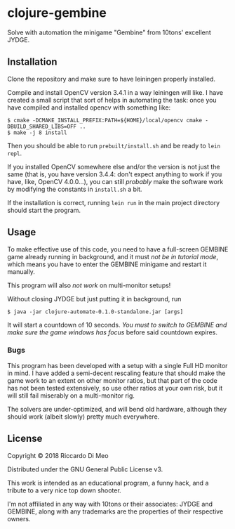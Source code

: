 # clojure-gembine

Solve with automation the minigame "Gembine" from 10tons' excellent JYDGE.

## Installation

Clone the repository and make sure to have leiningen properly installed.

Compile and install OpenCV version 3.4.1 in a way leiningen will like. I have created a small script that sort of helps in automating the task: once you have compiled and installed opencv with something like:

    $ cmake -DCMAKE_INSTALL_PREFIX:PATH=${HOME}/local/opencv cmake -DBUILD_SHARED_LIBS=OFF ..
    $ make -j 8 install 
    
Then you should be able to run ``prebuilt/install.sh`` and be ready to ``lein repl``.

If you installed OpenCV somewhere else and/or the version is not just the same (that is, you have version 3.4.4: don't expect anything to work if you have, like, OpenCV 4.0.0…), you can still _probably_ make the software work by modifying the constants in ``install.sh`` a bit. 

If the installation is correct, running ``lein run`` in the main project directory should start the program.

## Usage

To make effective use of this code, you need to have a full-screen GEMBINE game already running in background, and it must *not be in tutorial mode*, which means you have to enter the GEMBINE minigame and restart it manually.

This program will also *not work* on multi-monitor setups!

Without closing JYDGE but just putting it in background, run

    $ java -jar clojure-automate-0.1.0-standalone.jar [args]

It will start a countdown of 10 seconds. *You must to switch to GEMBINE and make sure the game windows has focus* before said countdown expires.

### Bugs

This program has been developed with a setup with a single Full HD monitor in mind. I have added a semi-decent rescaling feature that should make the game work to an extent on other monitor ratios, but that part of the code has not been tested extensively, so use other ratios at your own risk, but it will still fail miserably on a multi-monitor rig.

The solvers are under-optimized, and will bend old hardware, although they should work (albeit slowly) pretty much everywhere.

## License

Copyright © 2018 Riccardo Di Meo

Distributed under the GNU General Public License v3.

This work is intended as an educational program, a funny hack, and a tribute to a very nice top down shooter.

I'm not affiliated in any way with 10tons or their associates: JYDGE and GEMBINE, along with any trademarks are the properties of their respective owners.

